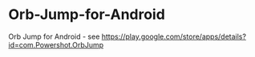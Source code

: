 # Orb-Jump-for-Android
Orb Jump for Android - see https://play.google.com/store/apps/details?id=com.Powershot.OrbJump

